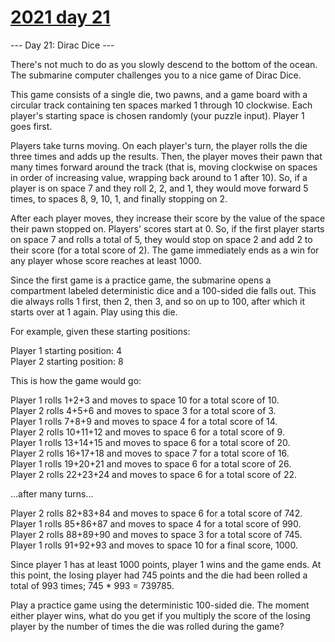 # [2021 day 21](https://adventofcode.com/2021/day/21)

--- Day 21: Dirac Dice ---

There's not much to do as you slowly descend to the bottom of the ocean. The submarine computer challenges you to a nice game of Dirac Dice.

This game consists of a single die, two pawns, and a game board with a circular track containing ten spaces marked 1 through 10 clockwise. Each player's starting space is chosen randomly (your puzzle input). Player 1 goes first.

Players take turns moving. On each player's turn, the player rolls the die three times and adds up the results. Then, the player moves their pawn that many times forward around the track (that is, moving clockwise on spaces in order of increasing value, wrapping back around to 1 after 10). So, if a player is on space 7 and they roll 2, 2, and 1, they would move forward 5 times, to spaces 8, 9, 10, 1, and finally stopping on 2.

After each player moves, they increase their score by the value of the space their pawn stopped on. Players' scores start at 0. So, if the first player starts on space 7 and rolls a total of 5, they would stop on space 2 and add 2 to their score (for a total score of 2). The game immediately ends as a win for any player whose score reaches at least 1000.

Since the first game is a practice game, the submarine opens a compartment labeled deterministic dice and a 100-sided die falls out. This die always rolls 1 first, then 2, then 3, and so on up to 100, after which it starts over at 1 again. Play using this die.

For example, given these starting positions:

Player 1 starting position: 4\
Player 2 starting position: 8

This is how the game would go:

Player 1 rolls 1+2+3 and moves to space 10 for a total score of 10.\
Player 2 rolls 4+5+6 and moves to space 3 for a total score of 3.\
Player 1 rolls 7+8+9 and moves to space 4 for a total score of 14.\
Player 2 rolls 10+11+12 and moves to space 6 for a total score of 9.\
Player 1 rolls 13+14+15 and moves to space 6 for a total score of 20.\
Player 2 rolls 16+17+18 and moves to space 7 for a total score of 16.\
Player 1 rolls 19+20+21 and moves to space 6 for a total score of 26.\
Player 2 rolls 22+23+24 and moves to space 6 for a total score of 22.

...after many turns...

Player 2 rolls 82+83+84 and moves to space 6 for a total score of 742.\
Player 1 rolls 85+86+87 and moves to space 4 for a total score of 990.\
Player 2 rolls 88+89+90 and moves to space 3 for a total score of 745.\
Player 1 rolls 91+92+93 and moves to space 10 for a final score, 1000.

Since player 1 has at least 1000 points, player 1 wins and the game ends. At this point, the losing player had 745 points and the die had been rolled a total of 993 times; 745 * 993 = 739785.

Play a practice game using the deterministic 100-sided die. The moment either player wins, what do you get if you multiply the score of the losing player by the number of times the die was rolled during the game?